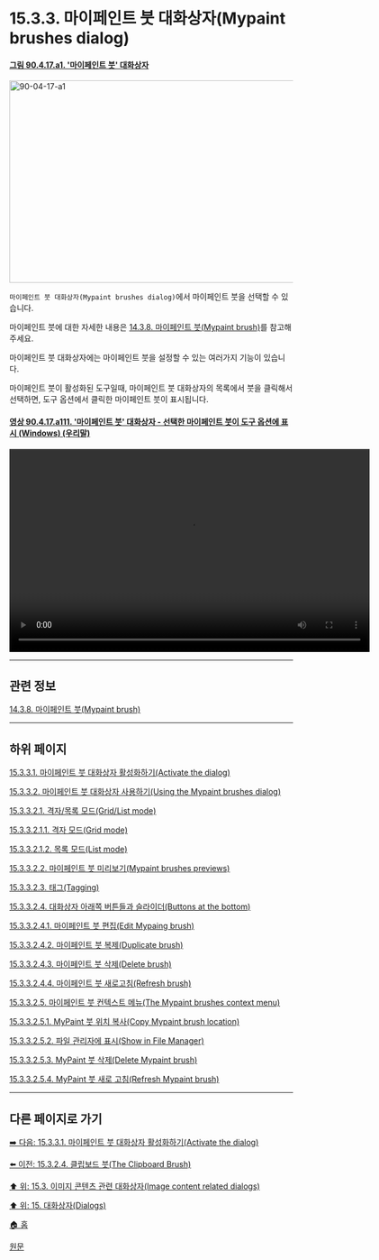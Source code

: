 # 15.3.3. 마이페인트 붓 대화상자(Mypaint brushes dialog)

<a id="90-04-17-a1"></a>

#### [그림 90.4.17.a1. '마이페인트 붓' 대화상자](./90-04-0017-mypaint_brushes.md#90-04-17-a1)
<img width="850" height="359" alt="90-04-17-a1" src="https://github.com/user-attachments/assets/adc5b2ba-360c-46f6-97d4-350f64498ab7" />

`마이페인트 붓 대화상자(Mypaint brushes dialog)`에서 마이페인트 붓을 선택할 수 있습니다.

마이페인트 붓에 대한 자세한 내용은 [14.3.8. 마이페인트 붓(Mypaint brush)](./14-03-08-00-mypaint-brush.md)를 참고해주세요.

마이페인트 붓 대화상자에는 마이페인트 붓을 설정할 수 있는 여러가지 기능이 있습니다.

마이페인트 붓이 활성화된 도구일때, 마이페인트 붓 대화상자의 목록에서 붓을 클릭해서 선택하면, 도구 옵션에서 클릭한 마이페인트 붓이 표시됩니다.

<a id="90-04-17-a111"></a>

#### [영상 90.4.17.a111. '마이페인트 붓' 대화상자 - 선택한 마이페인트 붓이 도구 옵션에 표시 (Windows) (우리말)](./90-04-0017-mypaint_brushes.md#90-04-17-a111)
<video controls="controls" width="640" height="360" src="https://github.com/user-attachments/assets/6fdd776b-2b98-4ee9-9c2f-16bbb05b5ca2"></video>

***

## 관련 정보

[14.3.8. 마이페인트 붓(Mypaint brush)](./14-03-08-00-mypaint-brush.md)

***

## 하위 페이지

[15.3.3.1. 마이페인트 붓 대화상자 활성화하기(Activate the dialog)](./15-03-03-01-activating_the_dialog.md)

[15.3.3.2. 마이페인트 붓 대화상자 사용하기(Using the Mypaint brushes dialog)](./15-03-03-02-00-using_the_mypaint_brushes_dialog.md)

[15.3.3.2.1. 격자/목록 모드(Grid/List mode)](./15-03-03-02-01-00-grid_n_list_mode.md)

[15.3.3.2.1.1. 격자 모드(Grid mode)](./15-03-03-02-01-01-grid_mode.md)

[15.3.3.2.1.2. 목록 모드(List mode)](./15-03-03-02-01-02-list_mode.md)

[15.3.3.2.2. 마이페인트 붓 미리보기(Mypaint brushes previews)](./15-03-03-02-02-mypaint_brush_previews.md)

[15.3.3.2.3. 태그(Tagging)](./15-03-03-02-03-tagging.md)

[15.3.3.2.4. 대화상자 아래쪽 버튼들과 슬라이더(Buttons at the bottom)](./15-03-03-02-04-00-buttons_at_the_bottom.md)

[15.3.3.2.4.1. 마이페인트 붓 편집(Edit Mypaing brush)](./15-03-03-02-04-01-edit_mypaint_brush.md)

[15.3.3.2.4.2. 마이페인트 붓 복제(Duplicate brush)](./15-03-03-02-04-02-duplicate_brush.md)

[15.3.3.2.4.3. 마이페인트 붓 삭제(Delete brush)](./15-03-03-02-04-03-delete_brush.md)

[15.3.3.2.4.4. 마이페인트 붓 새로고침(Refresh brush)](./15-03-03-02-04-04-refresh_brushes.md)

[15.3.3.2.5. 마이페인트 붓 컨텍스트 메뉴(The Mypaint brushes context menu)](./15-03-03-02-05-00-the_mypaint_brushes_context_menu.md)

[15.3.3.2.5.1. MyPaint 붓 위치 복사(Copy Mypaint brush location)](./15-03-03-02-05-01-copy_mypaint_brush_location.md)

[15.3.3.2.5.2. 파일 관리자에 표시(Show in File Manager)](./15-03-03-02-05-02-show_in_file_manager.md)

[15.3.3.2.5.3. MyPaint 붓 삭제(Delete Mypaint brush)](./15-03-03-02-05-03-delete_mypaint_brush.md)

[15.3.3.2.5.4. MyPaint 붓 새로 고침(Refresh Mypaint brush)](./15-03-03-02-05-04-refresh_mypaint_brush.md)

***

## 다른 페이지로 가기

[➡️ 다음: 15.3.3.1. 마이페인트 붓 대화상자 활성화하기(Activate the dialog)](./15-03-03-01-activating_the_dialog.md)

[⬅️ 이전: 15.3.2.4. 클립보드 붓(The Clipboard Brush)](./15-03-02-04-the_cliprboard_brush.md)

[⬆️ 위: 15.3. 이미지 콘텐츠 관련 대화상자(Image content related dialogs)](./15-03-00-image-content-related-dialogs.md)

[⬆️ 위: 15. 대화상자(Dialogs)](./15-00-dialogs.md)

[🏠 홈](./00-home.md)

[원문](https://docs.gimp.org/2.10/ko/gimp-mypaint-brush-dialog.html)